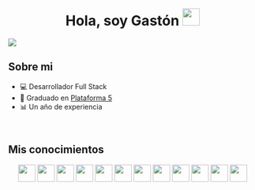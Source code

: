 <div align="center">
<h1 align="center">Hola, soy Gastón <img src="https://media.giphy.com/media/hvRJCLFzcasrR4ia7z/giphy.gif" width="35"></h1>
</div>
<img src="https://res.cloudinary.com/dpbr1u8z5/image/upload/v1708005484/Gast%C3%B3n_Ariel_Rabinovich_wsv2dm.png">

## Sobre mi

- 💻 Desarrollador Full Stack
- 📜 Graduado en [Plataforma 5](https://www.plataforma5.la/)
- 📊 Un año de experiencia
<br>

## Mis conocimientos

<div align="center">
<img src="https://media.giphy.com/media/hvRJCLFzcasrR4ia7z/giphy.gif" width="35">
<img src="https://media.giphy.com/media/hvRJCLFzcasrR4ia7z/giphy.gif" width="35">
<img src="https://media.giphy.com/media/hvRJCLFzcasrR4ia7z/giphy.gif" width="35">
<img src="https://media.giphy.com/media/hvRJCLFzcasrR4ia7z/giphy.gif" width="35">
<img src="https://media.giphy.com/media/hvRJCLFzcasrR4ia7z/giphy.gif" width="35">
<img src="https://media.giphy.com/media/hvRJCLFzcasrR4ia7z/giphy.gif" width="35">
<img src="https://media.giphy.com/media/hvRJCLFzcasrR4ia7z/giphy.gif" width="35">
<img src="https://media.giphy.com/media/hvRJCLFzcasrR4ia7z/giphy.gif" width="35">
<img src="https://media.giphy.com/media/hvRJCLFzcasrR4ia7z/giphy.gif" width="35">
<img src="https://media.giphy.com/media/hvRJCLFzcasrR4ia7z/giphy.gif" width="35">
<img src="https://media.giphy.com/media/hvRJCLFzcasrR4ia7z/giphy.gif" width="35">
<img src="https://media.giphy.com/media/hvRJCLFzcasrR4ia7z/giphy.gif" width="35">
</div>
